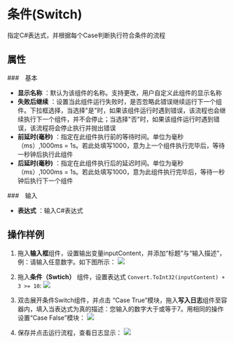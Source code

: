 # 条件(Switch)

指定C#表达式，并根据每个Case判断执行符合条件的流程

## 属性
###　基本
- **显示名称** ：默认为该组件的名称。支持更改，用户自定义此组件的显示名称
- **失败后继续** ：设置当此组件运行失败时，是否忽略此错误继续运行下一个组件。下拉框选择，当选择"是"时，如果该组件运行时遇到错误，该流程也会继续执行下一个组件，并不会停止；当选择"否"时，如果该组件运行时遇到错误，该流程将会停止执行并抛出错误
- **前延时(毫秒)** ：指定在此组件执行前的等待时间。单位为毫秒（ms）,1000ms = 1s。若此处填写1000，意为上一个组件执行完毕后，等待一秒钟后执行此组件
- **后延时(毫秒)** ：指定在此组件执行后的延迟时间。单位为毫秒（ms）,1000ms = 1s。若此处填写1000，意为此组件执行完毕后，等待一秒钟后执行下一个组件

###　输入

- **表达式** ：输入C#表达式

## 操作样例

1. 拖入**输入框**组件，设置输出变量inputContent，并添加“标题”与“输入描述”，例：请输入任意数字。如下图所示：
![](https://docimages.blob.core.chinacloudapi.cn/images/Activities/switch-1.png)

2. 拖入**条件（Swtich）** 组件，设置表达式 `Convert.ToInt32(inputContent) + 3 >= 10`:
![](https://docimages.blob.core.chinacloudapi.cn/images/Activities/switch-2.png)

3. 双击展开条件Switch组件，并点击 “Case True”模块，拖入**写入日志**组件至容器内，填入当表达式为真的描述：您输入的数字大于或等于7。用相同的操作设置“Case False”模块：
![](https://docimages.blob.core.chinacloudapi.cn/images/Activities/switch-3.png)

4. 保存并点击运行流程，查看日志显示：
![](https://docimages.blob.core.chinacloudapi.cn/images/Activities/switch-4.png)